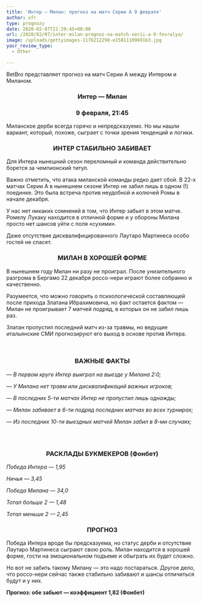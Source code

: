 ```yaml
---
title: 'Интер — Милан: прогноз на матч Серии А 9 февраля'
author: xfr
type: prognozy
date: 2020-02-07T21:29:45+00:00
url: /2020/02/07/inter-milan-prognoz-na-match-serii-a-9-fevralya/
image: /uploads/gettyimages-1176212298-e1581110969163.jpg
yasr_review_type:
  - Other

---
```

BetBro представляет прогноз на матч Серии А между Интером и Миланом.

<h3 style="text-align: center;">
  <strong>Интер &#8212; Милан</strong>
</h3>

<h3 style="text-align: center;">
  <strong>9 февраля, 21:45</strong>
</h3>

Миланское дерби всегда горячо и непредсказуемо. Но мы нашли вариант, который, похоже, сыграет с точки зрения тенденций и логики.

<h3 style="text-align: center;">
  <strong>ИНТЕР СТАБИЛЬНО ЗАБИВАЕТ</strong>
</h3>

Для Интера нынешний сезон переломный и команда действительно борется за чемпионский титул.

Важно отметить, что атака миланской команды редко дает сбой. В 22-х матчах Серии А в нынешнем сезоне Интер не забил лишь в одном (!) поединке. Это была встреча против неудобной и колючей Ромы в начале декабря.

У нас нет никаких сомнений в том, что Интер забьет в этом матче. Ромелу Лукаку находится в отличной форме и у обороны Милана просто нет шансов уйти с поля &#171;сухими&#187;.

Даже отсутствие дисквалифицированного Лаутаро Мартинеса особо гостей не спасет.

<h3 style="text-align: center;">
  <strong>МИЛАН В ХОРОШЕЙ ФОРМЕ</strong>
</h3>

В нынешнем году Милан ни разу не проиграл. После унизительного разгрома в Бергамо 22 декабря россо-нери играют более собранно и качественно.

Разумеется, что можно говорить о психологической составляющей после прихода Златана Ибрахимовича, но факт остается фактом &#8212; Милан не проигрывает 7 матчей подряд, в которых он не забил лишь раз.

Златан пропустил последний матч из-за травмы, но ведущие итальянские СМИ прогнозируют его выход в основе против Интера.

&nbsp;

<h3 style="text-align: center;">
  <strong>ВАЖНЫЕ ФАКТЫ</strong>
</h3>

_&#8212; В первом круге Интер выиграл на выезде у Милана 2:0;_

_&#8212; У Милана нет травм или дисквалификаций важных игроков;_

_&#8212; В последних 5-ти матчах Интер не пропустил лишь однажды;_

_&#8212; Милан забивает в 6-ти подряд последних матчах во всех турнирах;_

_&#8212; Из последних 10-ти выездных матчей Милан забил в 8-ми случаях;_

<h3 style="text-align: center;">
  <strong> </strong>
</h3>

<h3 style="text-align: center;">
  РАСКЛАДЫ БУКМЕКЕРОВ (Фонбет)
</h3>

_Победа Интера — 1,95_

_Ничья — 3,45_

_Победа Милана — 34,0_

_Тотал больше 2 — 1,48_

_Тотал меньше 2 — 2,45_

<h3 style="text-align: center;">
  <strong>ПРОГНОЗ</strong>
</h3>

Победа Интера вроде бы предсказуема, но статус дерби и отсутствие Лаутаро Мартинеса сыграют свою роль. Милан находится в хорошей форме, гости на эмоциональном подъеме и обыграть их будет сложно.

Но вот не забить такому Милану &#8212; это надо постараться. Другое дело, что россо-нери сейчас также стабильно забивают и шансы отличиться будут и у них.

**Прогноз: обе забьют &#8212; коэффициент 1,82 (Фонбет)**